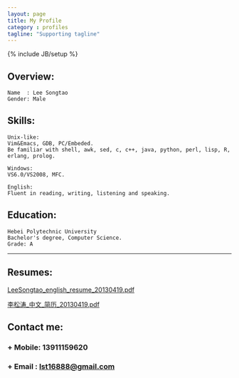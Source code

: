 ```yaml
---
layout: page
title: My Profile
category : profiles
tagline: "Supporting tagline"
---
```

{% include JB/setup %}

## Overview: 

    Name  : Lee Songtao
    Gender: Male

## Skills:

    Unix-like:
    Vim&Emacs, GDB, PC/Embeded.
    Be familiar with shell, awk, sed, c, c++, java, python, perl, lisp, R, erlang, prolog.

    Windows:
    VS6.0/VS2008, MFC.

    English:
    Fluent in reading, writing, listening and speaking.

## Education:

    Hebei Polytechnic University
    Bachelor's degree, Computer Science.
    Grade: A    


-----
## Resumes:

[LeeSongtao_english_resume_20130419.pdf](/docs/LeeSongtao_english_resume_20130419.pdf)

[李松涛_中文_简历_20130419.pdf](/docs/李松涛_中文_简历_20130419.pdf)

## Contact me:
### + Mobile: 13911159620
### + Email : <lst16888@gmail.com>


